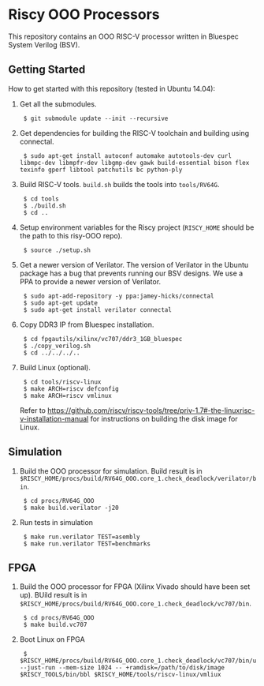 # Riscy OOO Processors

This repository contains an OOO RISC-V processor written in Bluespec System Verilog (BSV).

## Getting Started

How to get started with this repository (tested in Ubuntu 14.04):

1. Get all the submodules.

        $ git submodule update --init --recursive

2. Get dependencies for building the RISC-V toolchain and building using connectal.

        $ sudo apt-get install autoconf automake autotools-dev curl libmpc-dev libmpfr-dev libgmp-dev gawk build-essential bison flex texinfo gperf libtool patchutils bc python-ply

3. Build RISC-V tools.
`build.sh` builds the tools into `tools/RV64G`.

        $ cd tools
        $ ./build.sh
        $ cd ..

4. Setup environment variables for the Riscy project (`RISCY_HOME` should be the path to this risy-OOO repo).

        $ source ./setup.sh

5. Get a newer version of Verilator.
The version of Verilator in the Ubuntu package has a bug that prevents running our BSV designs.
We use a PPA to provide a newer version of Verilator.

        $ sudo apt-add-repository -y ppa:jamey-hicks/connectal
        $ sudo apt-get update
        $ sudo apt-get install verilator connectal

6. Copy DDR3 IP from Bluespec installation.

        $ cd fpgautils/xilinx/vc707/ddr3_1GB_bluespec
        $ ./copy_verilog.sh
        $ cd ../../../..

7. Build Linux (optional).

        $ cd tools/riscv-linux
        $ make ARCH=riscv defconfig
        $ make ARCH=riscv vmlinux
        
    Refer to https://github.com/riscv/riscv-tools/tree/priv-1.7#-the-linuxrisc-v-installation-manual for instructions on building the disk image for Linux.

## Simulation
1. Build the OOO processor for simulation. Build result is in `$RISCY_HOME/procs/build/RV64G_OOO.core_1.check_deadlock/verilator/bin`.

        $ cd procs/RV64G_OOO
        $ make build.verilator -j20

2. Run tests in simulation

        $ make run.verilator TEST=asembly
        $ make run.verilator TEST=benchmarks

## FPGA
1. Build the OOO processor for FPGA (Xilinx Vivado should have been set up). BUild result is in `$RISCY_HOME/procs/build/RV64G_OOO.core_1.check_deadlock/vc707/bin`.

        $ cd procs/RV64G_OOO
        $ make build.vc707

2. Boot Linux on FPGA

        $ $RISCY_HOME/procs/build/RV64G_OOO.core_1.check_deadlock/vc707/bin/ubuntu.exe --just-run --mem-size 1024 -- +ramdisk=/path/to/disk/image $RISCY_TOOLS/bin/bbl $RISCY_HOME/tools/riscv-linux/vmliux
        
 

